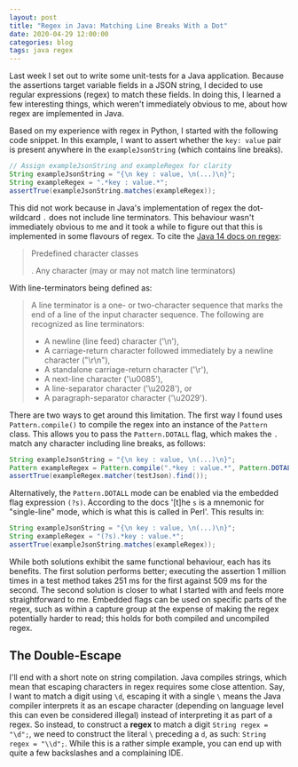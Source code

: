 ```yaml
---
layout: post
title: "Regex in Java: Matching Line Breaks With a Dot"
date: 2020-04-29 12:00:00
categories: blog
tags: java regex
---
```


Last week I set out to write some unit-tests for a Java application. Because the assertions target variable fields in a JSON string, I decided to use regular expressions (regex) to match these fields. In doing this, I learned a few interesting things, which weren't immediately obvious to me, about how regex are implemented in Java.

<!-- more -->

Based on my experience with regex in Python, I started with the following code snippet. In this example, I want to assert whether the `key: value` pair is present anywhere in the `exampleJsonString` (which contains line breaks).

```java
// Assign exampleJsonString and exampleRegex for clarity
String exampleJsonString = "{\n key : value, \n(...)\n}";
String exampleRegex = ".*key : value.*";
assertTrue(exampleJsonString.matches(exampleRegex));
```

This did not work because in Java's implementation of regex the dot-wildcard `.` does not include line terminators. This behaviour wasn't immediately obvious to me and it took a while to figure out that this is implemented in some flavours of regex. To cite the [Java 14 docs on regex](https://docs.oracle.com/en/java/javase/14/docs/api/java.base/java/util/regex/package-summary.html):

> Predefined character classes
>
> .   Any character (may or may not match line terminators)

With line-terminators being defined as:

> A line terminator is a one- or two-character sequence that marks the end of a line of the input character sequence. The following are recognized as line terminators:
>
> * A newline (line feed) character ('\n'),
> * A carriage-return character followed immediately by a newline character ("\r\n"),
> * A standalone carriage-return character ('\r'),
> * A next-line character ('\u0085'),
> * A line-separator character ('\u2028'), or
> * A paragraph-separator character ('\u2029').

There are two ways to get around this limitation. The first way I found uses `Pattern.compile()` to compile the regex into an instance of the `Pattern` class. This allows you to pass the `Pattern.DOTALL` flag, which makes the `.` match any character including line breaks, as follows:

```java
String exampleJsonString = "{\n key : value, \n(...)\n}";
Pattern exampleRegex = Pattern.compile(".*key : value.*", Pattern.DOTALL)
assertTrue(exampleRegex.matcher(testJson).find());
```

Alternatively, the `Pattern.DOTALL` mode can be enabled via the embedded flag expression `(?s)`. According to the docs '\[t\]he `s` is a mnemonic for "single-line" mode, which is what this is called in Perl'. This results in:

```java
String exampleJsonString = "{\n key : value, \n(...)\n}";
String exampleRegex = "(?s).*key : value.*";
assertTrue(exampleJsonString.matches(exampleRegex));
```

While both solutions exhibit the same functional behaviour, each has its benefits. The first solution performs better; executing the assertion 1 million times in a test method takes 251 ms for the first against 509 ms for the second. The second solution is closer to what I started with and feels more straightforward to me. Embedded flags can be used on specific parts of the regex, such as within a capture group at the expense of making the regex potentially harder to read; this holds for both compiled and uncompiled regex.

## The Double-Escape

I'll end with a short note on string compilation. Java compiles strings, which mean that escaping characters in regex requires some close attention. Say, I want to match a digit using `\d`, escaping it with a single `\` means the Java compiler interprets it as an escape character (depending on language level this can even be considered illegal) instead of interpreting it as part of a regex. So instead, to construct a **regex** to match a digit `String regex = "\d";`, we need to construct the literal `\` preceding a `d`, as such: `String regex = "\\d";`. While this is a rather simple example, you can end up with quite a few backslashes and a complaining IDE.
